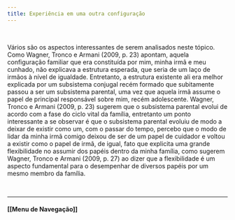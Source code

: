 ```yaml
---
title: Experiência em uma outra configuração
---
```

&nbsp;

Vários são os aspectos interessantes de serem analisados neste tópico. Como Wagner, Tronco e Armani (2009, p. 23) apontam, aquela configuração familiar que era constituída por mim, minha irmã e meu cunhado, não explicava a estrutura esperada, que seria de um laço de irmãos à nível de igualdade. Entretanto, a estrutura existente ali era melhor explicada por um subsistema conjugal recém formado que subitamente passou a ser um subsistema parental, uma vez que aquela irmã assume o papel de principal responsável sobre mim, recém adolescente. Wagner, Tronco e Armani (2009, p. 23) sugerem que o subsistema parental evolui de acordo com a fase do ciclo vital da família, entretanto um ponto interessante a se observar é que o subsistema parental evoluiu de modo a deixar de existir como um, com o passar do tempo, percebo que o modo de lidar da minha irmã comigo deixou de ser de um papel de cuidador e voltou a existir como o papel de irmã, de igual, fato que explicita uma grande flexibilidade no assumir dos papéis dentro da minha família, como sugerem Wagner, Tronco e Armani (2009, p. 27) ao dizer que a flexibilidade é um aspecto fundamental para o desempenhar de diversos papéis por um mesmo membro da família.    

&nbsp;
&nbsp;
&nbsp;
&nbsp;
&nbsp;
&nbsp;

----------------------

#### [[Menu de Navegação]]